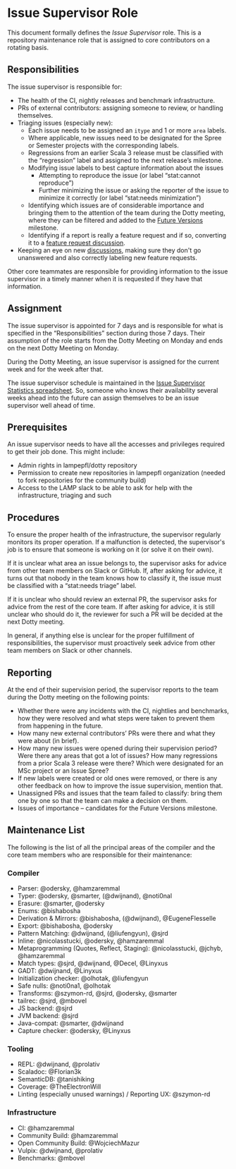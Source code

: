 # Issue Supervisor Role

This document formally defines the _Issue Supervisor_ role. This is a repository maintenance role that is assigned to core contributors on a rotating basis.

## Responsibilities

The issue supervisor is responsible for:

- The health of the CI, nightly releases and benchmark infrastructure.
- PRs of external contributors: assigning someone to review, or handling themselves.
- Triaging issues (especially new):
  - Each issue needs to be assigned an `itype` and 1 or more `area` labels.
  - Where applicable, new issues need to be designated for the Spree or Semester projects with the corresponding labels.
  - Regressions from an earlier Scala 3 release must be classified with the “regression” label and assigned to the next release’s milestone.
  - Modifying issue labels to best capture information about the issues
    - Attempting to reproduce the issue (or label “stat:cannot reproduce”)
    - Further minimizing the issue or asking the reporter of the issue to minimize it correctly (or label “stat:needs minimization”)
  - Identifying which issues are of considerable importance and bringing them to the attention of the team during the Dotty meeting, where they can be filtered and added to the [Future Versions](https://github.com/lampepfl/dotty/milestone/46) milestone.
  - Identifying if a report is really a feature request and if so, converting it to
    a [feature request discussion](https://github.com/lampepfl/dotty/discussions/categories/feature-requests).
- Keeping an eye on new
[discussions](https://github.com/lampepfl/dotty/discussions), making sure they
don't go unanswered and also correctly labeling new feature requests.

Other core teammates are responsible for providing information to the issue supervisor in a timely manner when it is requested if they have that information.

## Assignment

The issue supervisor is appointed for 7 days and is responsible for what is specified in the “Responsibilities” section during those 7 days. Their assumption of the role starts from the Dotty Meeting on Monday and ends on the next Dotty Meeting on Monday.

During the Dotty Meeting, an issue supervisor is assigned for the current week and for the week after that.

The issue supervisor schedule is maintained in the [Issue Supervisor Statistics spreadsheet](https://docs.google.com/spreadsheets/d/19IAqNzHfJ9rsii3EsjIGwPz5BLTFJs_byGM3FprmX3E/edit?usp=sharing). So, someone who knows their availability several weeks ahead into the future can assign themselves to be an issue supervisor well ahead of time.

## Prerequisites

An issue supervisor needs to have all the accesses and privileges required to get their job done. This might include:

- Admin rights in lampepfl/dotty repository
- Permission to create new repositories in lampepfl organization (needed to fork repositories for the community build)
- Access to the LAMP slack to be able to ask for help with the infrastructure, triaging and such

## Procedures

To ensure the proper health of the infrastructure, the supervisor regularly monitors its proper operation. If a malfunction is detected, the supervisor's job is to ensure that someone is working on it (or solve it on their own).

If it is unclear what area an issue belongs to, the supervisor asks for advice from other team members on Slack or GitHub. If, after asking for advice, it turns out that nobody in the team knows how to classify it, the issue must be classified with a “stat:needs triage” label.

If it is unclear who should review an external PR, the supervisor asks for advice from the rest of the core team. If after asking for advice, it is still unclear who should do it, the reviewer for such a PR will be decided at the next Dotty meeting.

In general, if anything else is unclear for the proper fulfillment of responsibilities, the supervisor must proactively seek advice from other team members on Slack or other channels.

## Reporting

At the end of their supervision period, the supervisor reports to the team during the Dotty meeting on the following points:

- Whether there were any incidents with the CI, nightlies and benchmarks, how they were resolved and what steps were taken to prevent them from happening in the future.
- How many new external contributors’ PRs were there and what they were about (in brief).
- How many new issues were opened during their supervision period? Were there any areas that got a lot of issues? How many regressions from a prior Scala 3 release were there? Which were designated for an MSc project or an Issue Spree?
- If new labels were created or old ones were removed, or there is any other feedback on how to improve the issue supervision, mention that.
- Unassigned PRs and issues that the team failed to classify: bring them one by one so that the team can make a decision on them.
- Issues of importance – candidates for the Future Versions milestone.

## Maintenance List

The following is the list of all the principal areas of the compiler and the core team members who are responsible for their maintenance:

### Compiler
- Parser: @odersky, @hamzaremmal
- Typer: @odersky, @smarter, (@dwijnand), @noti0nal
- Erasure: @smarter, @odersky
- Enums: @bishabosha
- Derivation & Mirrors: @bishabosha, (@dwijnand), @EugeneFlesselle
- Export: @bishabosha, @odersky
- Pattern Matching: @dwijnand, (@liufengyun), @sjrd
- Inline: @nicolasstucki, @odersky, @hamzaremmal
- Metaprogramming (Quotes, Reflect, Staging): @nicolasstucki, @jchyb, @hamzaremmal
- Match types: @sjrd, @dwijnand, @Decel, @Linyxus
- GADT: @dwijnand, @Linyxus
- Initialization checker: @olhotak, @liufengyun
- Safe nulls: @noti0na1, @olhotak
- Transforms: @szymon-rd, @sjrd, @odersky, @smarter
- tailrec: @sjrd, @mbovel
- JS backend: @sjrd
- JVM backend: @sjrd
- Java-compat: @smarter, @dwijnand
- Capture checker: @odersky, @Linyxus

### Tooling
- REPL: @dwijnand, @prolativ
- Scaladoc: @Florian3k
- SemanticDB: @tanishiking
- Coverage: @TheElectronWill
- Linting (especially unused warnings) / Reporting UX: @szymon-rd

### Infrastructure
- CI: @hamzaremmal
- Community Build: @hamzaremmal
- Open Community Build: @WojciechMazur
- Vulpix: @dwijnand, @prolativ
- Benchmarks: @mbovel
